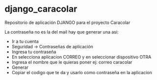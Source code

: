 # django_caracolar
Repositorio de aplicación DJANGO para el proyecto Caracolar

La contraseña no es la del mail hay que generar una asi:
-	Ir a tu cuenta
-	Seguridad -> Contraseñas de aplicación
-	Ingresa tu contraseña
-	En selecciona aplicacion CORREO y en seleccionar dispositivo OTRA
-	Ingresa el nombre que le quieras poner ej: correo caracolar
-	Generar
-	Copiar el codigo que te da y usarlo como contraseña en la aplicacion
